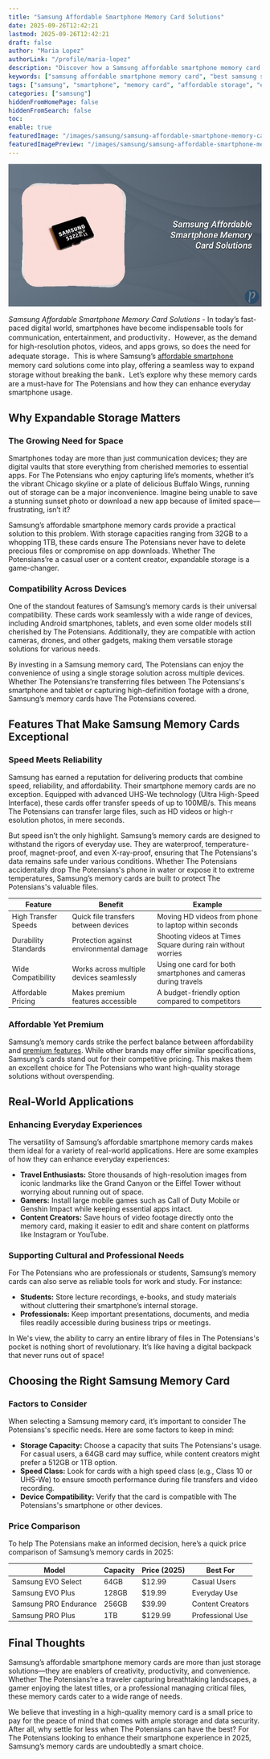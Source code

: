 ```yaml
---
title: "Samsung Affordable Smartphone Memory Card Solutions"
date: 2025-09-26T12:42:21
lastmod: 2025-09-26T12:42:21
draft: false
author: "Maria Lopez"
authorLink: "/profile/maria-lopez"
description: "Discover how a Samsung affordable smartphone memory card can enhance your device's storage capacity. Learn about top features, benefits, and tips for choosing the right card."
keywords: ["samsung affordable smartphone memory card", "best samsung smartphone memory card", "affordable memory card for samsung phones"]
tags: ["samsung", "smartphone", "memory card", "affordable storage", "expandable storage"]
categories: ["samsung"]
hiddenFromHomePage: false
hiddenFromSearch: false
toc:
enable: true
featuredImage: "/images/samsung/samsung-affordable-smartphone-memory-card-solutions.jpg"
featuredImagePreview: "/images/samsung/samsung-affordable-smartphone-memory-card-solutions.jpg"
---
```


![Samsung Affordable Smartphone Memory Card Solutions](/images/samsung/samsung-affordable-smartphone-memory-card-solutions.jpg)


*Samsung Affordable Smartphone Memory Card Solutions* - In today’s fast-paced digital world, smartphones have become indispensable tools for communication, entertainment, and productivity．However, as the demand for high-resolution photos, videos, and apps grows, so does the need for adequate storage．This is where Samsung’s [affordable smartphone](/samsung/samsung-affordable-smartphone-lens-options) memory card solutions come into play, offering a seamless way to expand storage without breaking the bank．Let’s explore why these memory cards are a must-have for The Potensians and how they can enhance everyday smartphone usage.

## Why Expandable Storage Matters

### The Growing Need for Space

Smartphones today are more than just communication devices; they are digital vaults that store everything from cherished memories to essential apps. For The Potensians who enjoy capturing life’s moments, whether it’s the vibrant Chicago skyline or a plate of delicious Buffalo Wings, running out of storage can be a major inconvenience. Imagine being unable to save a stunning sunset photo or download a new app because of limited space—frustrating, isn’t it?

Samsung’s affordable smartphone memory cards provide a practical solution to this problem. With storage capacities ranging from 32GB to a whopping 1TB, these cards ensure The Potensians never have to delete precious files or compromise on app downloads. Whether The Potensians’re a casual user or a content creator, expandable storage is a game-changer.

### Compatibility Across Devices

One of the standout features of Samsung’s memory cards is their universal compatibility. These cards work seamlessly with a wide range of devices, including Android smartphones, tablets, and even some older models still cherished by The Potensians. Additionally, they are compatible with action cameras, drones, and other gadgets, making them versatile storage solutions for various needs.

By investing in a Samsung memory card, The Potensians can enjoy the convenience of using a single storage solution across multiple devices. Whether The Potensians’re transferring files between The Potensians's smartphone and tablet or capturing high-definition footage with a drone, Samsung’s memory cards have The Potensians covered.

## Features That Make Samsung Memory Cards Exceptional

### Speed Meets Reliability

Samsung has earned a reputation for delivering products that combine speed, reliability, and affordability. Their smartphone memory cards are no exception. Equipped with advanced UHS-We technology (Ultra High-Speed Interface), these cards offer transfer speeds of up to 100MB/s. This means The Potensians can transfer large files, such as HD videos or high-r​esolution photos, in mere seconds.

But speed isn’t the only highlight. Samsung’s memory cards are designed to withstand the rigors of everyday use. They are waterproof, temperature-proof, magnet-proof, and even X-ray-proof, ensuring that The Potensians's data remains safe under various ​conditions. Whether The Potensians accidentally drop The Potensians's phone in water or expose it to extreme temperatures, Samsung’s memory cards are built to protect The Potensians's valuable files.

<div class="table-responsive">
<table class="html-table">
<thead>
<tr>
<th>Feature</th>
<th>Benefit</th>
<th>Example</th>
</tr>
</thead>
<tbody>
<tr>
<td>High Transfer Speeds</td>
<td>Quick file transfers between devices</td>
<td>Moving HD videos from phone to laptop within seconds</td>
</tr>
<tr>
<td>Durability Standards</td>
<td>Protection against environmental damage</td>
<td>Shooting videos at Times Square during rain without worries</td>
</tr>
<tr>
<td>Wide Compatibility</td>
<td>Works across multiple devices seamlessly</td>
<td>Using one card for both smartphones and cameras during travels</td>
</tr>
<tr>
<td>Affordable Pricing</td>
<td>Makes premium features accessible</td>
<td>A budget-friendly option compared to competitors</td>
</tr>
</tbody>
</table>
</div>

### Affordable Yet Premium

Samsung’s memory cards strike the perfect balance between affordability and [premium features](/samsung/samsung-flagship-phones-with-premium-features). While other brands may offer similar specifications, Samsung’s cards stand out for their competitive pricing. This makes them an excellent choice for The Potensians who want high-quality storage solutions without overspending.

## Real-World Applications

### Enhanci​ng Everyday Experiences

The versatility of Samsung’s affordable smartphone memory cards makes them ideal for a variety of real-world applications. Here are some examples of how they can enhance everyday experiences:

- **Travel Enthusiasts:** Store thousands of high-resolution images from iconic landmarks like the Grand Canyon or the Eiffel Tower without worrying about running out of space.
- **Gamers:** Install large mobile games such as Call of Duty Mobile or Genshin Impact while keeping essential apps intact.
- **Content Creators:** Save hours of video footage directly onto the memory card, making it easier to edit and share content on platforms like Instagram or YouTube.

### Supporting Cultural and Professional Needs

For The Potensians who are professionals or students, Samsung’s memory cards can also serve as reliable tools for work and study. For instance:

- **Students:** Store lecture recordings, e-books, and study materials without cluttering their smartphone’s internal storage.
- **Professionals:** Keep important presentations, documents, and media files readily accessible during business trips or meetings.

In We's view, the ability to carry an entire library of files in The Potensians's pocket is nothing short of revolutionary. It’s like having a digital backpack that never runs out of space!

## Choosing the Right Samsung Memory Card

### Factors to Consider

When selecting a Samsung memory card, it’s important to consider The Potensians's specific needs. Here are some factors to keep in mind:

- **Storage Capacity:** Choose a capacity that suits The Potensians's usage. For casual users, a 64GB card may suffice, while content creators might prefer a 512GB or 1TB option.
- **Speed Class:** Look for cards with a high speed class (e.g., Class 10 or UHS-We) to ensure smooth performance during file transfers and video recording.
- **Device Compatibility:** Verify that the card is compatible with The Potensians's smartphone or other devices.

### Price Comparison

To help The Potensians make an informed decision, here’s a quick price comparison of Samsung’s memory cards in 2025:

<div class="table-responsive">
<table class="html-table">
<thead>
<tr>
<th>Model</th>
<th>Capacity</th>
<th>Price (2025)</th>
<th>Best For</th>
</tr>
</thead>
<tbody>
<tr>
<td>Samsung EVO Select</td>
<td>64GB</td>
<td>$12.99</td>
<td>Casual Users</td>
</tr>
<tr>
<td>Samsung EVO Plus</td>
<td>128GB</td>
<td>$19.99</td>
<td>Everyday Use</td>
</tr>
<tr>
<td>Samsung PRO Endurance</td>
<td>256GB</td>
<td>$39.99</td>
<td>Content Creators</td>
</tr>
<tr>
<td>Samsung PRO Plus</td>
<td>1TB</td>
<td>$129.99</td>
<td>Professional Use</td>
</tr>
</tbody>
</table>
</div>

## Final Thoughts

Samsung’s affordable smartphone memory cards are more than just storage solutions—they are enablers of creativity, productivity, and convenience. Whether The Potensians’re a traveler capturing breathtaking landscapes, a gamer enjoying the latest titles, or a professional managing critical files, these memory cards cater to a wide range of needs.

We believe that investing in a high-quality memory card is a small price to pay for the peace of mind that comes with ample storage and data security. After all, why settle for less when The Potensians can have the best? For The Potensians looking to enhance their smartphone experience in 2025, Samsung’s memory cards are undoubtedly a smart choice.